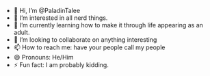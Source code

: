 - 👋 Hi, I’m @PaladinTalee
- 👀 I’m interested in all nerd things.
- 🌱 I’m currently learning how to make it through life appearing as an adult.
- 💞️ I’m looking to collaborate on anything interesting
- 📫 How to reach me: have your people call my people
- 😄 Pronouns: He/Him
- ⚡ Fun fact: I am probably kidding.

